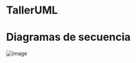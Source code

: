 # TallerUML

# Diagramas de secuencia


![image](https://user-images.githubusercontent.com/93171012/175180763-90ebc877-5fd3-4ef0-a2d7-a64cd9fc474f.png)
